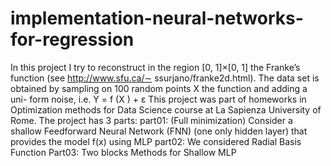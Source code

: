 # implementation-neural-networks-for-regression
In this project I try  to reconstruct in the region [0, 1]×[0, 1] the Franke’s function (see http://www.sfu.ca/∼ ssurjano/franke2d.html). The data set is obtained by sampling on 100 random points X the function and adding a uni- form noise, i.e. Y = f (X ) + ε 
This project was part of homeworks in Optimization methods for Data Science course at La Sapienza University of Rome. 
The project has 3 parts:
part01: (Full minimization) Consider a shallow Feedforward Neural Network (FNN) (one
only hidden layer) that provides the model f(x) using MLP
part02: We considered Radial Basis Function 
Part03: Two blocks Methods for Shallow MLP
